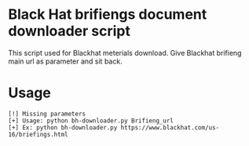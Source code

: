# Black Hat brifiengs document downloader script

This script used for Blackhat meterials download. Give Blackhat brifieng main url as parameter and sit back.

# Usage
````
[!] Missing parameters
[+] Usage: python bh-downloader.py Brifieng_url
[+] Ex: python bh-downloader.py https://www.blackhat.com/us-16/briefings.html
````

